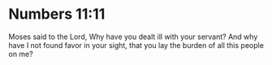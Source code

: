 # Numbers 11:11

Moses said to the Lord, Why have you dealt ill with your servant? And why have I not found favor in your sight, that you lay the burden of all this people on me?
